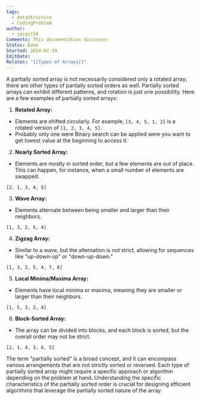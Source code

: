 ```yaml
---
tags:
  - dataStructure
  - CodingProblem
author:
  - jacgit18
Comments: This documentation discusses
Status: Done
Started: 2024-02-19
EditDate: 
Relates: "[[Types of Arrays]]"
---
```

A partially sorted array is not necessarily considered only a rotated array; there are other types of partially sorted orders as well. Partially sorted arrays can exhibit different patterns, and rotation is just one possibility. Here are a few examples of partially sorted arrays:  
  
1. **Rotated Array:**  
- Elements are shifted circularly. For example, `[3, 4, 5, 1, 2]` is a rotated version of `[1, 2, 3, 4, 5]`.  
- Probably only one were Binary search can be applied were you want to get lowest value at the beginning to access it.  
  
2. **Nearly Sorted Array:**  
- Elements are mostly in sorted order, but a few elements are out of place. This can happen, for instance, when a small number of elements are swapped.  
  
```plaintext  
[2, 1, 3, 4, 5]  
```  
  
3. **Wave Array:**  
- Elements alternate between being smaller and larger than their neighbors.  
  
```plaintext  
[1, 3, 2, 5, 4]  
```  
  
4. **Zigzag Array:**  
- Similar to a wave, but the alternation is not strict, allowing for sequences like "up-down-up" or "down-up-down."  
  
```plaintext  
[1, 3, 2, 5, 4, 7, 6]  
```  
  
5. **Local Minima/Maxima Array:**  
- Elements have local minima or maxima, meaning they are smaller or larger than their neighbors.  
  
```plaintext  
[1, 5, 3, 2, 4]  
```  
  
6. **Block-Sorted Array:**  
- The array can be divided into blocks, and each block is sorted, but the overall order may not be strict.  
  
```plaintext  
[2, 1, 4, 3, 6, 5]  
```  
  
The term "partially sorted" is a broad concept, and it can encompass various arrangements that are not strictly sorted or reversed. Each type of partially sorted array might require a specific approach or algorithm depending on the problem at hand. Understanding the specific characteristics of the partially sorted order is crucial for designing efficient algorithms that leverage the partially sorted nature of the array.
